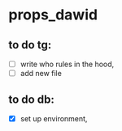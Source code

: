 # props_dawid



## to do tg:

- [ ] write who rules in the hood, 
- [ ] add new file

## to do db:

- [x] set up environment,

